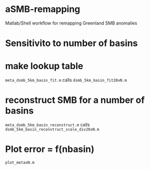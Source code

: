 # aSMB-remapping
Matlab/Shell workflow for remapping Greenland SMB anomalies

# Sensitivito to number of basins

# make lookup table
`meta_dsmb_5km_basin_fit.m`
calls	`dsmb_5km_basin_fit20xN.m`

# reconstruct SMB for a number of basins
`meta_dsmb_5km_basin_reconstruct.m`
calls	`dsmb_5km_basin_reconstruct_scale_div20xN.m`

# Plot error = f(nbasin)
`plot_metaxN.m`

